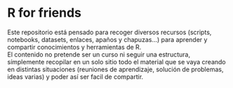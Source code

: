 # R for friends
Este repositorio está pensado para recoger diversos recursos (scripts, notebooks, datasets, enlaces, apaños y chapuzas...) para aprender y compartir conocimientos y herramientas de R.  
El contenido no pretende ser un curso ni seguir una estructura, símplemente recopilar en un solo sitio todo el material que se vaya creando en distintas situaciones (reuniones de aprendizaje, solución de problemas, ideas varias) y poder así ser facil de compartir.

